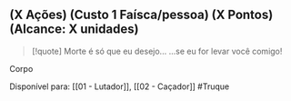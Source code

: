 ## (X Ações) (Custo 1 Faísca/pessoa) (X Pontos) (Alcance: X unidades)
> [!quote] Morte é só que eu desejo... ...se eu for levar você comigo!

Corpo

Disponível para: [[01 - Lutador]], [[02 - Caçador]]
#Truque 